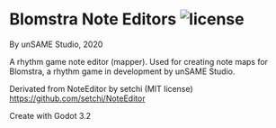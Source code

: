 # Blomstra Note Editors ![license](https://img.shields.io/badge/license-MIT-green.svg?style=flat-square)
By unSAME Studio, 2020

A rhythm game note editor (mapper).
Used for creating note maps for Blomstra, a rhythm game in development by unSAME Studio.


Derivated from NoteEditor by setchi (MIT license)
https://github.com/setchi/NoteEditor


Create with Godot 3.2
